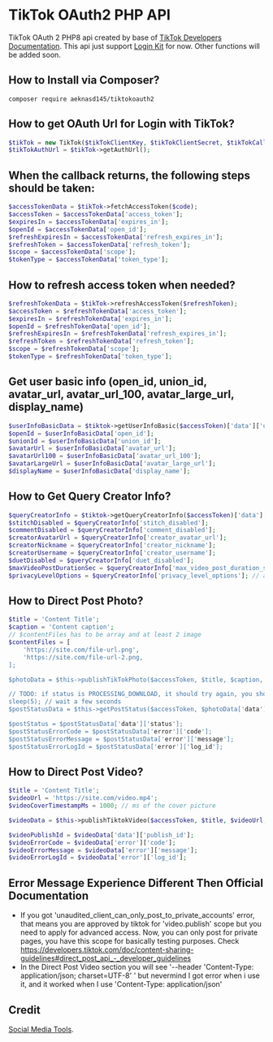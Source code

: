 # TikTok OAuth2 PHP API
TikTok OAuth 2 PHP8 api created by base of [TikTok Developers Documentation](https://developers.tiktok.com/).
This api just support [Login Kit](https://developers.tiktok.com/doc/login-kit-web/) for now. Other functions will be added soon.

## How to Install via Composer?
`composer require aeknasd145/tiktokoauth2`

## How to get OAuth Url for Login with TikTok?
```php
$tikTok = new TikTok($tikTokClientKey, $tikTokClientSecret, $tikTokCallbackUrl);
$tikTokAuthUrl = $tikTok->getAuthUrl();
```

## When the callback returns, the following steps should be taken:
```php
$accessTokenData = $tikTok->fetchAccessToken($code);
$accessToken = $accessTokenData['access_token'];
$expiresIn = $accessTokenData['expires_in'];
$openId = $accessTokenData['open_id'];
$refreshExpiresIn = $accessTokenData['refresh_expires_in'];
$refreshToken = $accessTokenData['refresh_token'];
$scope = $accessTokenData['scope'];
$tokenType = $accessTokenData['token_type'];
```

## How to refresh access token when needed?
```php
$refreshTokenData = $tikTok->refreshAccessToken($refreshToken);
$accessToken = $refreshTokenData['access_token'];
$expiresIn = $refreshTokenData['expires_in'];
$openId = $refreshTokenData['open_id'];
$refreshExpiresIn = $refreshTokenData['refresh_expires_in'];
$refreshToken = $refreshTokenData['refresh_token'];
$scope = $refreshTokenData['scope'];
$tokenType = $refreshTokenData['token_type'];
```

## Get user basic info (open_id, union_id, avatar_url, avatar_url_100, avatar_large_url, display_name)
```php
$userInfoBasicData = $tiktok->getUserInfoBasic($accessToken)['data']['user'];
$openId = $userInfoBasicData['open_id'];
$unionId = $userInfoBasicData['union_id'];
$avatarUrl = $userInfoBasicData['avatar_url'];
$avatarUrl100 = $userInfoBasicData['avatar_url_100'];
$avatarLargeUrl = $userInfoBasicData['avatar_large_url'];
$displayName = $userInfoBasicData['display_name'];
```

## How to Get Query Creator Info?
```php
$queryCreatorInfo = $tiktok->getQueryCreatorInfo($accessToken)['data'];
$stitchDisabled = $queryCreatorInfo['stitch_disabled'];
$commentDisabled = $queryCreatorInfo['comment_disabled'];
$creatorAvatarUrl = $queryCreatorInfo['creator_avatar_url'];
$creatorNickname = $queryCreatorInfo['creator_nickname'];
$creatorUsername = $queryCreatorInfo['creator_username'];
$duetDisabled = $queryCreatorInfo['duet_disabled'];
$maxVideoPostDurationSec = $queryCreatorInfo['max_video_post_duration_sec'];
$privacyLevelOptions = $queryCreatorInfo['privacy_level_options']; // array, [0]=> string(18) "PUBLIC_TO_EVERYONE" [1]=> string(21) "MUTUAL_FOLLOW_FRIENDS" [2]=> string(9) "SELF_ONLY" 
```

## How to Direct Post Photo?
```php
$title = 'Content Title';
$caption = 'Content caption';
// $contentFiles has to be array and at least 2 image
$contentFiles = [
    'https://site.com/file-url.png',
    'https://site.com/file-url-2.png,
];

$photoData = $this->publishTikTokPhoto($accessToken, $title, $caption, $contentFiles);

// TODO: if status is PROCESSING_DOWNLOAD, it should try again, you should use sleep and var getPostStatus inside do while
sleep(5); // wait a few seconds
$postStatusData = $this->getPostStatus($accessToken, $photoData['data']['publish_id']);

$postStatus = $postStatusData['data']['status'];
$postStatusErrorCode = $postStatusData['error']['code'];
$postStatusErrorMessage = $postStatusData['error']['message'];
$postStatusErrorLogId = $postStatusData['error']['log_id'];
```

## How to Direct Post Video?
```php
$title = 'Content Title';
$videoUrl = 'https://site.com/video.mp4';
$videoCoverTimestampMs = 1000; // ms of the cover picture

$videoData = $this->publishTiktokVideo($accessToken, $title, $videoUrl, $videoCoverTimestampMs);

$videoPublishId = $videoData['data']['publish_id'];
$videoErrorCode = $videoData['error']['code'];
$videoErrorMessage = $videoData['error']['message'];
$videoErrorLogId = $videoData['error']['log_id'];
```

## Error Message Experience Different Then Official Documentation
- If you got 'unaudited_client_can_only_post_to_private_accounts' error, that means you are approved by tiktok for 'video.publish' scope but you need to apply for advanced access. Now, you can only post for private pages, you have this scope for basically testing purposes. Check https://developers.tiktok.com/doc/content-sharing-guidelines#direct_post_api_-_developer_guidelines
- In the Direct Post Video section you will see '--header 'Content-Type: application/json; charset=UTF-8' \' but nevermind I got error when i use it, and it worked when I use 'Content-Type: application/json'


## Credit
[Social Media Tools](https://plexorin.com/).
